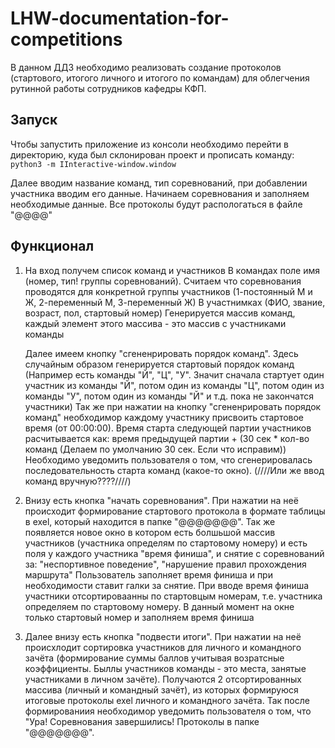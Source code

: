 # LHW-documentation-for-competitions
В данном ДДЗ необходимо реализовать создание протоколов (стартового, итогого личного и итогого по командам) для облегчения рутинной работы сотрудников кафедры КФП.

## Запуск
Чтобы запустить приложение из консоли необходимо перейти в директорию, куда был склонирован проект и прописать команду: `python3 -m IInteractive-window.window`

Далее вводим название команд, тип соревнований, при добавлении участника вводим его данные. Начинаем соревнования и заполняем необходимые данные. Все протоколы будут распологаться в файле "@@@@"

## Функционал

1) На вход получем список команд и участников 
 В командах поле имя (номер, тип! группы соревнований). Считаем что соревнования проводятся для конкретной группы участников (1-постоянный М и Ж, 2-переменный М, 3-переменный Ж)
 В участнимках (ФИО, звание, возраст, пол, стартовый номер)
    Генерируется массив команд, каждый элемент этого массива - это массив с участниками команды 
    
    Далее имеем кнопку "сгененрировать порядок команд". Здесь случайным образом генерируется стартовый порядок команд 
    (Например есть команды "Й", "Ц", "У". Значит сначала стартует один участник из команды "Й", потом один из команды "Ц", потом один из команды "У", потом один из команды "Й" и т.д. пока не закончатся участники)
    Так же при нажатии на кнопку "сгененрировать порядок команд" необходимор каждому участнику присвоить стартовое время (от 00:00:00). Время старта следующей партии участников расчитывается как: время предыдущей партии + (30 сек * кол-во команд (Делаем по умолчанию 30 сек. Если что исправим))
    Необходимо уведомить пользователя о том, что сгенерировалась последовательность старта команд (какое-то окно). (////Или же ввод команд вручную????////)

2) Внизу есть кнопка "начать соревнования". При нажатии на неё происходит формирование стартового протокола в формате таблицы в exel, который находится в папке "@@@@@@@". 
Так же появляется новое окно в котором есть болшьшой массив участников (участника определям по стартовому номеру) и есть поля у каждого участника "время финиша", и снятие с соревнований за: "неспортивное поведение", "нарушение правил прохождения маршрута"
Пользователь заполняет время финиша и при необходимости ставит галки за снятие. При вводе время финиша участники отсортироваанны по стартовцым номерам, т.е. участника определяем по стартовому номеру. В данный момент на окне только стартовый номер и заполняем время финиша

3) Далее внизу есть кнопка "подвести итоги". При нажатии на неё происхлодит сортировка участников для личного и командного зачёта (формирование суммы баллов учитывая возратсные коэффициенты. Быллы участников команды - это места, занятые участниками в личном зачёте).
Получаются 2 отсортированных массива (личный и командный зачёт), из которых формируюся итоговые протоколы exel личного и командного зачёта. 
Так после формированиия необходимор уведомить пользователя о том, что "Ура! Соревнования завершились! Протоколы в папке "@@@@@@@". 

